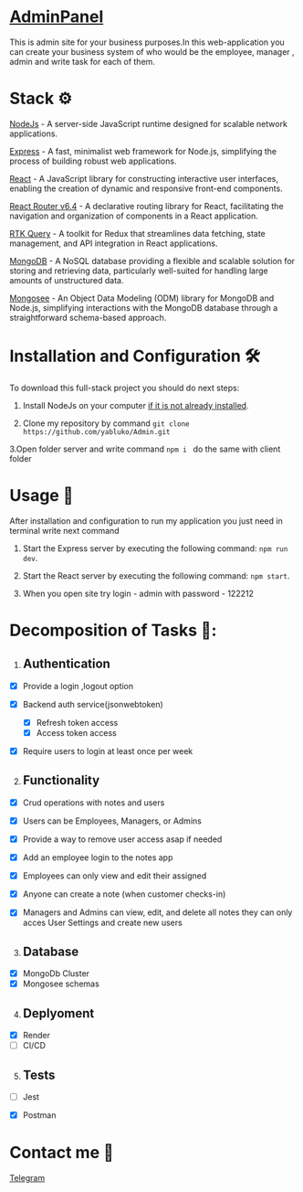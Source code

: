 # [AdminPanel]()


This is admin site for your business purposes.In this web-application you can create your business system of who would be the employee, manager , admin and write task for each of them.

# Stack ⚙️

[NodeJs](https://nodejs.org/en) - A server-side JavaScript runtime designed for scalable network applications.

[Express](https://expressjs.com/) -  A fast, minimalist web framework for Node.js, simplifying the process of building robust web applications.

[React](https://react.dev/) - A JavaScript library for constructing interactive user interfaces, enabling the creation of dynamic and responsive front-end components.

[React Router v6.4](https://reactrouter.com/en/main) - A declarative routing library for React, facilitating the navigation and organization of components in a React application.

[RTK Query](https://redux-toolkit.js.org/rtk-query/overview) -  A toolkit for Redux that streamlines data fetching, state management, and API integration in React applications.

[MongoDB](https://www.mongodb.com/it-it) - A NoSQL database providing a flexible and scalable solution for storing and retrieving data, particularly well-suited for handling large amounts of unstructured data.

[Mongosee](https://mongoosejs.com/) - An Object Data Modeling (ODM) library for MongoDB and Node.js, simplifying interactions with the MongoDB database through a straightforward schema-based approach.



# Installation and Configuration 🛠️ 

To download this full-stack project you should do next steps:

1. Install NodeJs on your computer [if it is not already installed](https://nodejs.org/en).

2. Clone my repository by command ``` git clone https://github.com/yabluko/Admin.git ```

3.Open folder server and write command ```npm i ``` do the same with client folder

# Usage 🚀

After installation and configuration to run my application you just need in terminal write next command

1. Start the Express server by executing the following command: ```npm run dev```.

2. Start the React server by executing the following command: ```npm start```.
3. When you open site try login - admin with password - 122212

# Decomposition of Tasks 📝:
1. ## Authentication
- [X] Provide a login ,logout option
- [X] Backend auth service(jsonwebtoken)
    - [X] Refresh token access
    - [X] Access token access
- [X] Require users to login at least once per week


2. ## Functionality
- [X] Crud operations with notes and users
- [X] Users can be Employees, Managers, or Admins
- [X] Provide a way to remove user access asap if needed
- [X] Add an employee login to the notes app
- [X] Employees can only view and edit their assigned 
- [X] Anyone can create a note (when customer checks-in)
- [X] Managers and Admins can view, edit, and delete all notes they can only acces User Settings and create new users



3. ## Database
- [x] MongoDb Cluster
- [x] Mongosee schemas

4. ## Deplyoment 
- [x] Render
- [ ] CI/CD

5. ## Tests
- [ ] Jest
- [X] Postman 





 # Contact me 📱
 
 [Telegram](https://t.me/zhushchonka)
 
